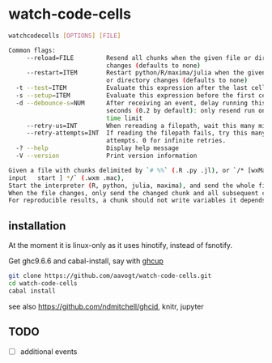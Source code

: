 # watch-code-cells

```bash
watchcodecells [OPTIONS] [FILE]

Common flags:
     --reload=FILE         Resend all chunks when the given file or directory
                           changes (defaults to none)
     --restart=ITEM        Restart python/R/maxima/julia when the given file
                           or directory changes (defaults to none)
  -t --test=ITEM           Evaluate this expression after the last cell
  -s --setup=ITEM          Evaluate this expression before the first cell
  -d --debounce-s=NUM      After receiving an event, delay running this many
                           seconds (0.2 by default): only resend run once this
                           time limit
     --retry-us=INT        When rereading a filepath, wait this many microseconds
     --retry-attempts=INT  If reading the filepath fails, try this many
                           attempts. 0 for infinite retries.
  -? --help                Display help message
  -V --version             Print version information

Given a file with chunks delimited by `# %%` (.R .py .jl), or `/* [wxMaxima:
input   start ] */` (.wxm .mac),
Start the interpreter (R, python, julia, maxima), and send the whole file.
When the file changes, only send the changed chunk and all subsequent chunks.
For reproducible results, a chunk should not write variables it depends on.
```

## installation

At the moment it is linux-only as it uses hinotify, instead of fsnotify.

Get ghc9.6.6 and cabal-install, say with [ghcup](https://www.haskell.org/ghcup/install/)

```bash
git clone https://github.com/aavogt/watch-code-cells.git
cd watch-code-cells
cabal install
```

see also https://github.com/ndmitchell/ghcid, knitr, jupyter

## TODO

 - [ ] additional events
